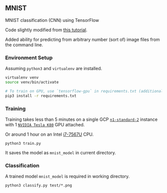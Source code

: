 ## MNIST

MNIST classification (CNN) using TensorFlow

Code slightly modified from [this tutorial](https://www.tensorflow.org/tutorials/layers).

Added ability for predicting from arbitrary number (sort of) image files from the command line.

### Environment Setup

Assuming `python3` and `virtualenv` are installed.

```bash
virtualenv venv
source venv/bin/activate

# To train on GPU, use `tensorflow-gpu` in requirements.txt (additional setup required).
pip3 install -r requirements.txt
```

### Training

Training takes less than 5 minutes on a single GCP [`n1-standard-2`](https://cloud.google.com/compute/docs/machine-types#standard_machine_types) instance with 1 [`NVIDIA Tesla K80`](http://www.nvidia.com/object/tesla-k80.html) GPU attached.

Or around 1 hour on an Intel [i7-7567U](https://ark.intel.com/products/97541/Intel-Core-i7-7567U-Processor-4M-Cache-up-to-4_00-GHz) CPU.

```
python3 train.py
```

It saves the model as `mnist_model` in current directory.

### Classification

A trained model `mnist_model` is required in working directory.

```
python3 classify.py test/*.png
```
